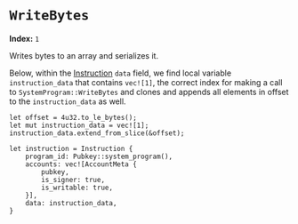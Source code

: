 # `WriteBytes`

**Index:** `1`

Writes bytes to an array and serializes it.

Below, within the [Instruction] `data` field, we find local variable `instruction_data` that contains `vec![1]`, the correct index for making a call to `SystemProgram::WriteBytes` and clones and appends all elements in offset to the `instruction_data` as well.

```rust,ignore
let offset = 4u32.to_le_bytes();
let mut instruction_data = vec![1];
instruction_data.extend_from_slice(&offset);

let instruction = Instruction {
    program_id: Pubkey::system_program(),
    accounts: vec![AccountMeta {
        pubkey,
        is_signer: true,
        is_writable: true,
    }],
    data: instruction_data,
}
```

<!-- Internal -->
[Instruction]: ../program/instructions-and-messages.md#instructions
